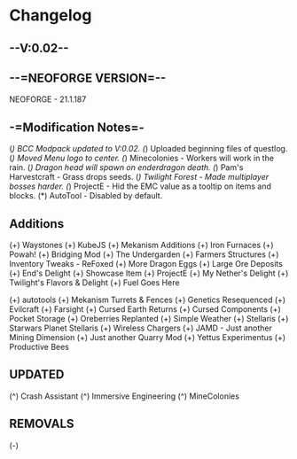 # Changelog

## **--V:0.02--**

## **--=NEOFORGE VERSION=--**

NEOFORGE - 21.1.187

## **-=Modification Notes=-**

(*) BCC Modpack updated to V:0.02.
(*) Uploaded beginning files of questlog.
(*) Moved Menu logo to center.
(*) Minecolonies - Workers will work in the rain.
(*) Dragon head will spawn on enderdragon death.
(*) Pam's Harvestcraft - Grass drops seeds.
(*) Twilight Forest - Made multiplayer bosses harder.
(*) ProjectE - Hid the EMC value as a tooltip on items and blocks.
(*) AutoTool - Disabled by default.
 
## **Additions**

(+) Waystones
(+) KubeJS
(+) Mekanism Additions
(+) Iron Furnaces
(+) Powah!
(+) Bridging Mod
(+) The Undergarden
(+) Farmers Structures
(+) Inventory Tweaks - ReFoxed
(+) More Dragon Eggs
(+) Large Ore Deposits
(+) End's Delight
(+) Showcase Item
(+) ProjectE
(+) My Nether's Delight
(+) Twilight's Flavors & Delight
(+) Fuel Goes Here

(+) autotools
(+) Mekanism Turrets & Fences
(+) Genetics Resequenced
(+) Evilcraft
(+) Farsight
(+) Cursed Earth Returns
(+) Cursed Components
(+) Pocket Storage
(+) Oreberries Replanted
(+) Simple Weather
(+) Stellaris
(+) Starwars Planet Stellaris
(+) Wireless Chargers
(+) JAMD - Just another Mining Dimension
(+) Just another Quarry Mod
(+) Yettus Experimentus
(+) Productive Bees

## **UPDATED**

(^) Crash Assistant
(^) Immersive Engineering
(^) MineColonies

## **REMOVALS**

(-)
